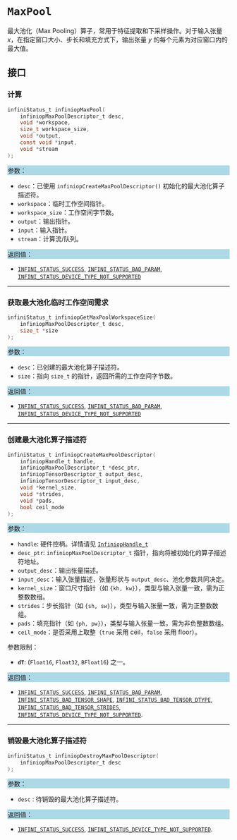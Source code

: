 # `MaxPool`

最大池化（Max Pooling）算子，常用于特征提取和下采样操作。对于输入张量 $x$，在指定窗口大小、步长和填充方式下，输出张量 $y$ 的每个元素为对应窗口内的最大值。

## 接口

### 计算

```c
infiniStatus_t infiniopMaxPool(
    infiniopMaxPoolDescriptor_t desc,
    void *workspace,
    size_t workspace_size,
    void *output,
    const void *input,
    void *stream
);
```

<div style="background-color: lightblue; padding: 1px;"> 参数： </div>

- `desc`：已使用 `infiniopCreateMaxPoolDescriptor()` 初始化的最大池化算子描述符。
- `workspace`：临时工作空间指针。
- `workspace_size`：工作空间字节数。
- `output`：输出指针。
- `input`：输入指针。
- `stream`：计算流/队列。

<div style="background-color: lightblue; padding: 1px;">  返回值：</div>

- [`INFINI_STATUS_SUCCESS`], [`INFINI_STATUS_BAD_PARAM`], [`INFINI_STATUS_DEVICE_TYPE_NOT_SUPPORTED`]

---

### 获取最大池化临时工作空间需求

```c
infiniStatus_t infiniopGetMaxPoolWorkspaceSize(
    infiniopMaxPoolDescriptor_t desc,
    size_t *size
);
```

<div style="background-color: lightblue; padding: 1px;"> 参数：</div>

- `desc`：已创建的最大池化算子描述符。
- `size`：指向 `size_t` 的指针，返回所需的工作空间字节数。

<div style="background-color: lightblue; padding: 1px;"> 返回值：</div>

- [`INFINI_STATUS_SUCCESS`], [`INFINI_STATUS_BAD_PARAM`], [`INFINI_STATUS_DEVICE_TYPE_NOT_SUPPORTED`]

---

### 创建最大池化算子描述符

```c
infiniStatus_t infiniopCreateMaxPoolDescriptor(
    infiniopHandle_t handle,
    infiniopMaxPoolDescriptor_t *desc_ptr,
    infiniopTensorDescriptor_t output_desc,
    infiniopTensorDescriptor_t input_desc,
    void *kernel_size,
    void *strides,
    void *pads,
    bool ceil_mode
);
```

<div style="background-color: lightblue; padding: 1px;"> 参数：</div>

- `handle`: 硬件控柄。详情请见 [`InfiniopHandle_t`]
- `desc_ptr`: `infiniopMaxPoolDescriptor_t` 指针，指向将被初始化的算子描述符地址。
- `output_desc`：输出张量描述。
- `input_desc`：输入张量描述，张量形状与 `output_desc`、池化参数共同决定。
- `kernel_size`：窗口尺寸指针（如 `{kh, kw}`），类型与输入张量一致，需为正整数数组。
- `strides`：步长指针（如 `{sh, sw}`），类型与输入张量一致，需为正整数数组。
- `pads`：填充指针（如 `{ph, pw}`），类型与输入张量一致，需为非负整数数组。
- `ceil_mode`：是否采用上取整（`true` 采用 ceil，`false` 采用 floor）。

参数限制：

- **`dT`**:  (`Float16`, `Float32`, `BFloat16`) 之一。

<div style="background-color: lightblue; padding: 1px;"> 返回值：</div>

- [`INFINI_STATUS_SUCCESS`], [`INFINI_STATUS_BAD_PARAM`],  [`INFINI_STATUS_BAD_TENSOR_SHAPE`], [`INFINI_STATUS_BAD_TENSOR_DTYPE`], [`INFINI_STATUS_BAD_TENSOR_STRIDES`], [`INFINI_STATUS_DEVICE_TYPE_NOT_SUPPORTED`].

---

### 销毁最大池化算子描述符

```c
infiniStatus_t infiniopDestroyMaxPoolDescriptor(
    infiniopMaxPoolDescriptor_t desc
);
```

<div style="background-color: lightblue; padding: 1px;"> 参数： </div>

- `desc`
     : 待销毁的最大池化算子描述符。

<div style="background-color: lightblue; padding: 1px;"> 返回值： </div>

- [`INFINI_STATUS_SUCCESS`], [`INFINI_STATUS_DEVICE_TYPE_NOT_SUPPORTED`].


<!-- 链接 -->
[`InfiniopHandle_t`]: /infiniop/handle/README.md

[`INFINI_STATUS_SUCCESS`]: /common/status/README.md#INFINI_STATUS_SUCCESS
[`INFINI_STATUS_BAD_PARAM`]: /common/status/README.md#INFINI_STATUS_BAD_PARAM
[`INFINI_STATUS_DEVICE_TYPE_NOT_SUPPORTED`]: /common/status/README.md#INFINI_STATUS_DEVICE_TYPE_NOT_SUPPORTED
[`INFINI_STATUS_BAD_TENSOR_SHAPE`]: /common/status/README.md#INFINI_STATUS_BAD_TENSOR_SHAPE
[`INFINI_STATUS_BAD_TENSOR_DTYPE`]: /common/status/README.md#INFINI_STATUS_BAD_TENSOR_DTYPE
[`INFINI_STATUS_BAD_TENSOR_STRIDES`]: /common/status/README.md#INFINI_STATUS_BAD_TENSOR_STRIDES